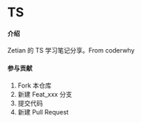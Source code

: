 # TS

#### 介绍

Zetian 的 TS 学习笔记分享。From coderwhy

#### 参与贡献

1.  Fork 本仓库
2.  新建 Feat_xxx 分支
3.  提交代码
4.  新建 Pull Request
